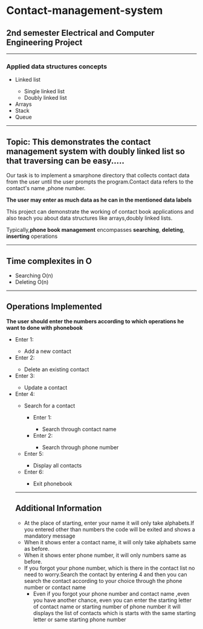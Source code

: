 # Contact-management-system
## 2nd semester Electrical and Computer Engineering Project
____________________________________________________________________
### Applied data structures concepts
<ul><li>Linked list</li><ul><li>Single linked list</li><li>Doubly linked list</li></ul><li>Arrays</li><li>Stack</li><li>Queue</li></ul>

____________________________________________________________________
## Topic: This demonstrates the contact management system with doubly linked list so that traversing can be easy.....
Our task is to implement a smarphone directory that collects contact data from the user until the user prompts the program.Contact data refers to the contact's name ,phone number.

**The user may enter as much data as he can in the mentioned data labels**

This project can demonstrate the working of contact book applications and also teach you about data structures like arrays,doubly linked lists.

Typically,**phone book management** encompasses **searching**, **deleting**, **inserting** operations

______________________________________________________________________
## Time complexites in O
<ul><li>Searching O(n)</li><li>Deleting O(n)</li></ul>

______________________________________________________________________
## Operations Implemented
**The user should enter the numbers according to which operations he want to done with phonebook**
<ul><li>Enter 1:</li><ul><li>Add a new contact</li></ul><li>Enter 2:</li><ul><li>Delete an existing contact</li></ul><li>Enter 3:</li><ul><li>Update a contact</li></ul><li>Enter 4:</li><ul><li>Search for a contact</li><ul><li>Enter 1:</li><ul><li>Search through contact name</li></ul><li>Enter 2:</li><ul><li>Search through phone number</li></ul></ul><li>Enter 5:</li><ul><li>Display all contacts</li></ul><li>Enter 6:</li><ul><li>Exit phonebook</li></ul></ul>

________________________________________________________________________
  
## Additional Information
<ul><li>At the place of starting, enter your name it will only take alphabets.If you entered other than numbers the code will be exited and shows a mandatory message</li><li>When it shows enter a contact name, it will only take alphabets same as before.</li><li>When it shows enter phone number, it will only numbers same as before.</li><li>If you forgot your phone number, which is there in the contact list no need to worry.Search the contact by entering 4 and then you can search the contact according to your choice through the phone number or contact name <ul><li>Even if you forgot your phone number and contact name ,even you have another chance, even you can enter the starting letter of contact name or starting number of phone number it will displays the list of contacts which is starts with the same starting letter or same starting phone number</li></ul></ul>
